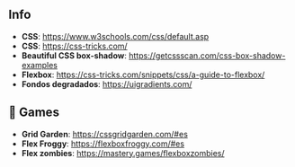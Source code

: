 ## Info
- **CSS**: https://www.w3schools.com/css/default.asp
- **CSS**: https://css-tricks.com/
- **Beautiful CSS box-shadow**: https://getcssscan.com/css-box-shadow-examples
- **Flexbox**: https://css-tricks.com/snippets/css/a-guide-to-flexbox/
- **Fondos degradados**: https://uigradients.com/

## 🎯 Games
- **Grid Garden**: https://cssgridgarden.com/#es
- **Flex Froggy**: https://flexboxfroggy.com/#es 
- **Flex zombies**: https://mastery.games/flexboxzombies/ 
